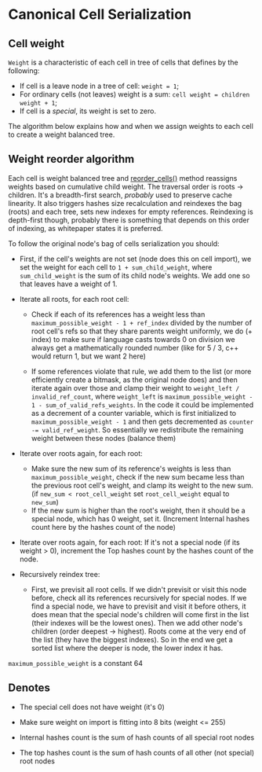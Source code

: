 # Canonical Cell Serialization

## Cell weight

`Weight` is a characteristic of each cell in tree of cells that defines by the following:
* If cell is a leave node in a tree of cell: `weight = 1`;
* For ordinary cells (not leaves) weight is a sum: `cell weight = children weight + 1`;
* If cell is a _special_, its weight is set to zero.


The algorithm below explains how and when we assign weights to each cell to create a weight balanced tree.


## Weight reorder algorithm 

Each cell is weight balanced tree and [reorder_cells()](https://github.com/ton-blockchain/ton/blob/15088bb8784eb0555469d223cd8a71b4e2711202/crypto/vm/boc.cpp#L249) method
reassigns weights based on cumulative child weight. The traversal order is roots -> children. It's a breadth-first search, _probably_ used to preserve cache linearity. It also triggers hashes size recalculation and reindexes the bag (roots) and each tree, sets new indexes for empty references. Reindexing is depth-first though, probably there is something that depends on this order of indexing, as whitepaper states it is preferred.



To follow the original node's bag of cells serialization you should:
- First, if the cell's weights are not set (node does this on cell import), we set the weight for each cell to `1 + sum_child_weight`, where `sum_child_weight` is the sum of its child node's weights. We add one so that leaves have a weight of 1.

- Iterate all roots, for each root cell:
  * Check if each of its references has a weight less than `maximum_possible_weight - 1 + ref_index` divided by the number of root cell's refs so that they share parents weight uniformly, we do (+ index) to make sure if language casts towards 0 on division we always get a mathematically rounded number (like for 5 / 3, c++ would return 1, but we want 2 here)
      
  * If some references violate that rule, we add them to the list (or more efficiently create a bitmask, as the original node does) and then iterate again over those and clamp their weight to `weight_left / invalid_ref_count`, where `weight_left` is `maximum_possible_weight - 1 - sum_of_valid_refs_weights`. In the code it could be implemented as a decrement of a counter variable, which is first initialized to `maximum_possible_weight - 1` and then gets decremented as `counter -= valid_ref_weight`. So essentially we redistribute the remaining weight between these nodes (balance them)

- Iterate over roots again, for each root:
  * Make sure the new sum of its reference's weights is less than `maximum_possible_weight`, check if the new sum became less than the previous root cell's weight, and clamp its weight to the new sum. (if `new_sum < root_cell_weight` set `root_cell_weight` equal to `new_sum`)
  * If the new sum is higher than the root's weight, then it should be a special node, which has 0 weight, set it. (Increment Internal hashes count here by the hashes count of the node)

- Iterate over roots again, for each root:
    If it's not a special node (if its weight > 0), increment the Top hashes count by the hashes count of the node.

- Recursively reindex tree:
  * First, we previsit all root cells. If we didn't previsit or visit this node before, check all its references recursively for special nodes. If we find a special node, we have to previsit and visit it before others, it does mean that the special node's children will come first in the list (their indexes will be the lowest ones). Then we add other node's children (order deepest -> highest). Roots come at the very end of the list (they have the biggest indexes). So in the end we get a sorted list where the deeper is node, the lower index it has.


`maximum_possible_weight` is a constant 64
    
## Denotes

  * The special cell does not have weight (it's 0)
  * Make sure weight on import is fitting into 8 bits (weight \<= 255)
    
  * Internal hashes count is the sum of hash counts of all special root nodes
  * The top hashes count is the sum of hash counts of all other (not special) root nodes
